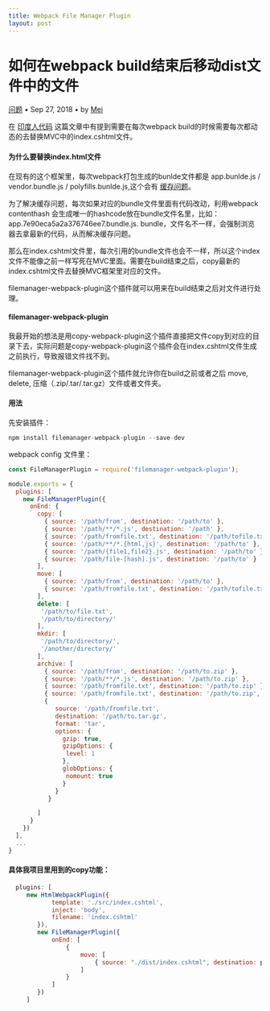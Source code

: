 ```yaml
---
title: Webpack File Manager Plugin
layout: post
---
```


# 如何在webpack build结束后移动dist文件中的文件
<div class="title-meta">
    <span><a class="github-link" href="/2018/09/20/issues.html">问题</a></span>
    <span class="title-bullet">•</span>
    <span>Sep 27, 2018</span>
    <span class="title-bullet">•</span>
    <span>by <a class="github-link" href="http://github.com/limeii">Mei</a></span>
</div>

在 [印度人代码](https://limeii.github.io/2018/09/20/issues-india-project.html) 这篇文章中有提到需要在每次webpack build的时候需要每次都动态的去替换MVC中的index.cshtml文件。

#### 为什么要替换index.html文件

在现有的这个框架里，每次webpack打包生成的bunlde文件都是 app.bunlde.js / vendor.bundle.js / polyfills.bunlde.js,这个会有 [缓存问题](https://limeii.github.io/2018/09/21/issues-cache-busting.html)。

为了解决缓存问题，每次如果对应的bundle文件里面有代码改动，利用webpack contenthash 会生成唯一的hashcode放在bundle文件名里，比如： app.7e90eca5a2a376746ee7.bundle.js.
bundle，文件名不一样，会强制浏览器去拿最新的代码，从而解决缓存问题。

那么在index.cshtml文件里，每次引用的bundle文件也会不一样，所以这个index文件不能像之前一样写死在MVC里面。需要在build结束之后，copy最新的index.cshtml文件去替换MVC框架里对应的文件。

filemanager-webpack-plugin这个插件就可以用来在build结束之后对文件进行处理。

#### filemanager-webpack-plugin
我最开始的想法是用copy-webpack-plugin这个插件直接把文件copy到对应的目录下去，实际问题是copy-webpack-plugin这个插件会在index.cshtml文件生成之前执行，导致报错文件找不到。

filemanager-webpack-plugin这个插件就允许你在build之前或者之后 move, delete, 压缩（.zip/.tar/.tar.gz）文件或者文件夹。

#### 用法

先安装插件：
```javascript
npm install filemanager-webpack-plugin --save-dev
```
webpack config 文件里：
```javascript
const FileManagerPlugin = require('filemanager-webpack-plugin');

module.exports = {
  plugins: [
    new FileManagerPlugin({
      onEnd: {
        copy: [
          { source: '/path/from', destination: '/path/to' },
          { source: '/path/**/*.js', destination: '/path' },
          { source: '/path/fromfile.txt', destination: '/path/tofile.txt' },
          { source: '/path/**/*.{html,js}', destination: '/path/to' },
          { source: '/path/{file1,file2}.js', destination: '/path/to' },
          { source: '/path/file-[hash].js', destination: '/path/to' }
        ],
        move: [
          { source: '/path/from', destination: '/path/to' },
          { source: '/path/fromfile.txt', destination: '/path/tofile.txt' }
        ],
        delete: [
         '/path/to/file.txt',
         '/path/to/directory/'
        ],
        mkdir: [
         '/path/to/directory/',
         '/another/directory/'
        ],
        archive: [
          { source: '/path/from', destination: '/path/to.zip' },
          { source: '/path/**/*.js', destination: '/path/to.zip' },
          { source: '/path/fromfile.txt', destination: '/path/to.zip' },
          { source: '/path/fromfile.txt', destination: '/path/to.zip', format: 'tar' },
          { 
             source: '/path/fromfile.txt', 
             destination: '/path/to.tar.gz', 
             format: 'tar',
             options: {
               gzip: true,
               gzipOptions: {
                level: 1
               },
               globOptions: {
                nomount: true
               }
             }
           }

        ]
      }
    })
  ],
  ...
}
```

#### 具体我项目里用到的copy功能：
```javascript
  plugins: [
     new HtmlWebpackPlugin({
            template: './src/index.cshtml',
            inject: 'body',
            filename: 'index.cshtml'
        }),
        new FileManagerPlugin({
            onEnd: [
                {
                    move: [
                        { source: "./dist/index.cshtml", destination: path.join(process.cwd(), 'Views/Shared/index.cshtml') }
                    ]
                }
            ]
        })
     ]
```
